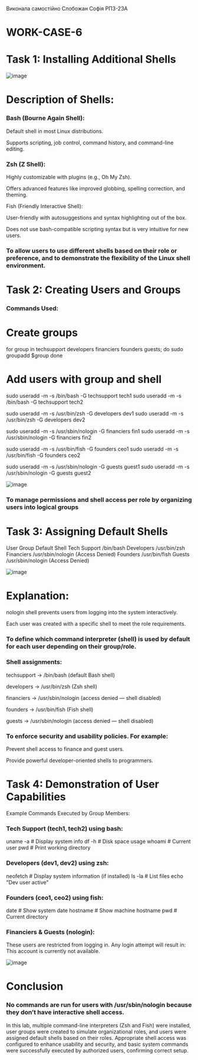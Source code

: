 Виконала самостійно Слобожан Софія РПЗ-23А

# WORK-CASE-6

# Task 1: Installing Additional Shells

![image](https://github.com/user-attachments/assets/0f11fe56-71ce-4cee-ba7b-c2c811160bb5)


#  Description of Shells:
### Bash (Bourne Again Shell):

Default shell in most Linux distributions.

Supports scripting, job control, command history, and command-line editing.

### Zsh (Z Shell):

Highly customizable with plugins (e.g., Oh My Zsh).

Offers advanced features like improved globbing, spelling correction, and theming.

Fish (Friendly Interactive Shell):

User-friendly with autosuggestions and syntax highlighting out of the box.

Does not use bash-compatible scripting syntax but is very intuitive for new users.

###  To allow users to use different shells based on their role or preference, and to demonstrate the flexibility of the Linux shell environment.
# Task 2: Creating Users and Groups
### Commands Used:
# Create groups
for group in techsupport developers financiers founders guests; do
    sudo groupadd $group
done

# Add users with group and shell
sudo useradd -m -s /bin/bash -G techsupport tech1
sudo useradd -m -s /bin/bash -G techsupport tech2

sudo useradd -m -s /usr/bin/zsh -G developers dev1
sudo useradd -m -s /usr/bin/zsh -G developers dev2

sudo useradd -m -s /usr/sbin/nologin -G financiers fin1
sudo useradd -m -s /usr/sbin/nologin -G financiers fin2

sudo useradd -m -s /usr/bin/fish -G founders ceo1
sudo useradd -m -s /usr/bin/fish -G founders ceo2

sudo useradd -m -s /usr/sbin/nologin -G guests guest1
sudo useradd -m -s /usr/sbin/nologin -G guests guest2
 
![image](https://github.com/user-attachments/assets/0f8bede4-cff8-4324-b313-e6cd9425870e)

### To manage permissions and shell access per role by organizing users into logical groups

# Task 3: Assigning Default Shells
User Group	Default Shell
Tech Support	/bin/bash
Developers	/usr/bin/zsh
Financiers	/usr/sbin/nologin (Access Denied)
Founders	/usr/bin/fish
Guests	/usr/sbin/nologin (Access Denied)

![image](https://github.com/user-attachments/assets/bd60c555-4b8a-4b4a-964d-01ad12312223)

# Explanation:
nologin shell prevents users from logging into the system interactively.

Each user was created with a specific shell to meet the role requirements.

### To define which command interpreter (shell) is used by default for each user depending on their group/role.

### Shell assignments:

techsupport → /bin/bash (default Bash shell)

developers → /usr/bin/zsh (Zsh shell)

financiers → /usr/sbin/nologin (access denied — shell disabled)

founders → /usr/bin/fish (Fish shell)

guests → /usr/sbin/nologin (access denied — shell disabled)

### To enforce security and usability policies. For example:

Prevent shell access to finance and guest users.

Provide powerful developer-oriented shells to programmers.

# Task 4: Demonstration of User Capabilities
Example Commands Executed by Group Members:
### Tech Support (tech1, tech2) using bash:

uname -a            # Display system info
df -h               # Disk space usage
whoami              # Current user
pwd                 # Print working directory

###  Developers (dev1, dev2) using zsh:
neofetch            # Display system information (if installed)
ls -la              # List files
echo "Dev user active"

### Founders (ceo1, ceo2) using fish:

date                # Show system date
hostname            # Show machine hostname
pwd                 # Current directory

### Financiers & Guests (nologin):
These users are restricted from logging in. Any login attempt will result in:
This account is currently not available.

![image](https://github.com/user-attachments/assets/25afb0f2-847a-426b-8971-9cfa5fe604a6)

 # Conclusion 
### No commands are run for users with /usr/sbin/nologin because they don’t have interactive shell access. 
In this lab, multiple command-line interpreters (Zsh and Fish) were installed, user groups were created to simulate organizational roles, and users were assigned default shells based on their roles. Appropriate shell access was configured to enhance usability and security, and basic system commands were successfully executed by authorized users, confirming correct setup.
